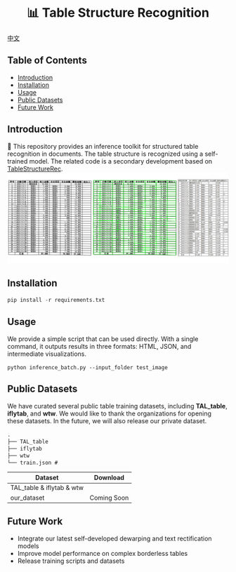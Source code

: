 <div align="center">
  <div align="center">
    <h1><b>📊 Table Structure Recognition</b></h1>
  </div>
</div>

[中文](README_CH.md)

## Table of Contents
- [Introduction](##introduction)
- [Installation](##installation)
- [Usage](##usage)
- [Public Datasets](##datasets)
- [Future Work](##future-work)

## Introduction 

💖 This repository provides an inference toolkit for structured table recognition in documents. The table structure is recognized using a self-trained model. The related code is a secondary development based on [TableStructureRec](https://github.com/RapidAI/TableStructureRec/tree/main). 
![Demo](./figures/case.gif)

## Installation
```python {linenos=table}
pip install -r requirements.txt
```

## Usage
We provide a simple script that can be used directly. With a single command, it outputs results in three formats: HTML, JSON, and intermediate visualizations.
```
python inference_batch.py --input_folder test_image
```

## Public Datasets
We have curated several public table training datasets, including **TAL_table**, **iflytab**, and **wtw**. We would like to thank the organizations for opening these datasets. In the future, we will also release our private dataset.

```
.
├── TAL_table
├── iflytab
├── wtw
└── train.json #
```

| Dataset               | Download      |
|----------------------|---------------|
| TAL_table & iflytab & wtw |         |
| our_dataset          | Coming Soon   |

## Future Work
- Integrate our latest self-developed dewarping and text rectification models  
- Improve model performance on complex borderless tables  
- Release training scripts and datasets
